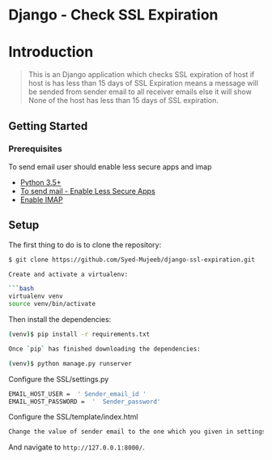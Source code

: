 # Django - Check SSL Expiration
# Introduction
> This is an Django application which checks 
>SSL expiration of host if host is has less than 15 days of 
>SSL Expiration means a message will be sended from sender email to all receiver emails else it will show None of the host has less 
>than 15 days of SSL expiration.
## Getting Started

### Prerequisites
To send email user should enable less secure apps and imap
- [Python 3.5+]()
- [To send mail - Enable Less Secure Apps](https://myaccount.google.com/lesssecureapps)
- [Enable IMAP](https://mail.google.com/mail/u/0/?tab=rm&ogbl#settings/fwdandpop)

## Setup

The first thing to do is to clone the repository:

```sh
$ git clone https://github.com/Syed-Mujeeb/django-ssl-expiration.git

Create and activate a virtualenv:

```bash
virtualenv venv
source venv/bin/activate 
```

Then install the dependencies:

```sh
(venv)$ pip install -r requirements.txt

Once `pip` has finished downloading the dependencies:

(venv)$ python manage.py runserver
```

Configure the SSL/settings.py
```sh
EMAIL_HOST_USER =  ' Sender_email_id '
EMAIL_HOST_PASSWORD =  '  Sender_password'
```

Configure the SSL/template/index.html
```sh
Change the value of sender email to the one which you given in settings . This will avoid confusion and help us to know from which email we are sending the emails
```


And navigate to `http://127.0.0.1:8000/`.
